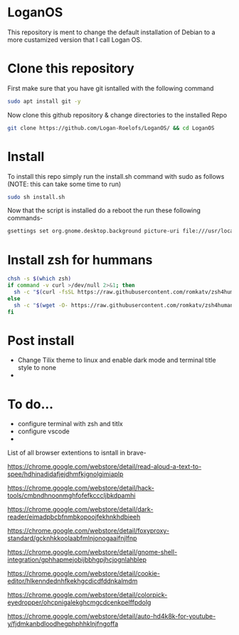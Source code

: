 # LoganOS

This repository is ment to change the default installation of Debian to a more custamized version that I call Logan OS.

# Clone this repository 
First make sure that you have git isntalled with the following command 
```bash
sudo apt install git -y
```
Now clone this github repository & change directories to the installed Repo 
```bash
git clone https://github.com/Logan-Roelofs/LoganOS/ && cd LoganOS
```
# Install
To install this repo simply run the install.sh command with sudo as follows (NOTE: this can take some time to run)
```bash
sudo sh install.sh
```
Now that the script is installed do a reboot the run these following commands-
```bash 
gsettings set org.gnome.desktop.background picture-uri file:///usr/local/share/backgrounds/wallpaper.jpg && gsettings set org.gnome.desktop.background picture-uri-dark file:///usr/local/share/backgrounds/wallpaper.jpg && gsettings set org.gnome.desktop.interface color-scheme 'prefer-dark'
```

# Install zsh for hummans 
```bash
chsh -s $(which zsh)
if command -v curl >/dev/null 2>&1; then
  sh -c "$(curl -fsSL https://raw.githubusercontent.com/romkatv/zsh4humans/v5/install)" && 
else
  sh -c "$(wget -O- https://raw.githubusercontent.com/romkatv/zsh4humans/v5/install)"
fi
```
# Post install 

- Change Tilix theme to linux and enable dark mode and terminal title style to none
- 

# To do...

- configure terminal with zsh and titlx
- configure vscode
- 


List of all browser extentions to isntall in brave- 

https://chrome.google.com/webstore/detail/read-aloud-a-text-to-spee/hdhinadidafjejdhmfkjgnolgimiaplp

https://chrome.google.com/webstore/detail/hack-tools/cmbndhnoonmghfofefkcccljbkdpamhi

https://chrome.google.com/webstore/detail/dark-reader/eimadpbcbfnmbkopoojfekhnkhdbieeh

https://chrome.google.com/webstore/detail/foxyproxy-standard/gcknhkkoolaabfmlnjonogaaifnjlfnp

https://chrome.google.com/webstore/detail/gnome-shell-integration/gphhapmejobijbbhgpjhcjognlahblep

https://chrome.google.com/webstore/detail/cookie-editor/hlkenndednhfkekhgcdicdfddnkalmdm

https://chrome.google.com/webstore/detail/colorpick-eyedropper/ohcpnigalekghcmgcdcenkpelffpdolg

https://chrome.google.com/webstore/detail/auto-hd4k8k-for-youtube-y/fjdmkanbdloodhegphphhklnjfngoffa


